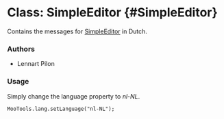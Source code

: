 Class: SimpleEditor {#SimpleEditor}
=====================================

Contains the messages for [SimpleEditor][] in Dutch.

### Authors

* Lennart Pilon

### Usage

Simply change the language property to *nl-NL*.

	MooTools.lang.setLanguage("nl-NL");

[SimpleEditor]: http://www.clientcide.com/docs/Forms/SimpleEditor